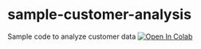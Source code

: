 # sample-customer-analysis
Sample code to analyze customer data
[![Open In Colab](https://colab.research.google.com/assets/colab-badge.svg)](https://colab.research.google.com/github/gowthamav007/sample-customer-analysis/blob/main/Customer_analysis.ipynb)
